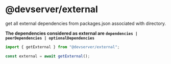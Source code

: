 # @devserver/external

get all external dependencies from packages.json associated with directory.

**The dependencies considered as external are `dependencies | peerDependencies | optionalDependencies`**

```js
import { getExternal } from "@devserver/external";

const external = await getExternal();
```
